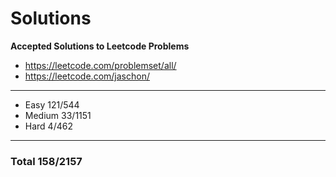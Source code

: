 # Solutions
**Accepted Solutions to Leetcode Problems**

- https://leetcode.com/problemset/all/
- https://leetcode.com/jaschon/
---
- Easy 121/544
- Medium 33/1151
- Hard 4/462

---
### Total 158/2157
